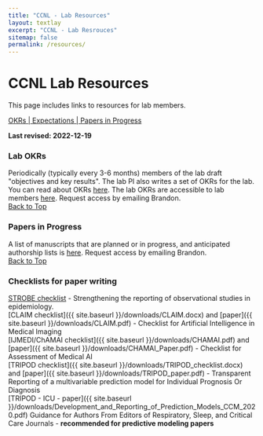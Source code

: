 ```yaml
---
title: "CCNL - Lab Resources"
layout: textlay
excerpt: "CCNL - Lab Resrouces"
sitemap: false
permalink: /resources/
---
```


# CCNL Lab Resources
This page includes links to resources for lab members.

[OKRs | ](#lab-okrs)
[Expectations | ](#expectations)
[Papers in Progress](#papers-in-progress)

**Last revised:  2022-12-19**

### Lab OKRs
Periodically (typically every 3-6 months) members of the lab draft "objectives and key results". The lab PI also writes a set of OKRs for the lab. You can read about OKRs [here](https://www.whatmatters.com/). The lab OKRs are accessible to lab members [here](https://docs.google.com/document/d/19vgN_tTgaFeOmKnAcrsweqkeMgkukY79_1giEsRPn_w/edit?usp=sharing). Request access by emailing Brandon.  
[Back to Top](#ccnl-lab-values-and-expectations)

### Papers in Progress
A list of manuscripts that are planned or in progress, and anticipated authorship lists is [here](https://docs.google.com/document/d/1ALCjtQEkfHNqaJcqN3eXTDuMcfxWDMLHhREN-Mk2WgY/edit?usp=sharing). Request access by emailing Brandon.  
[Back to Top](#ccnl-lab-values-and-expectations)

### Checklists for paper writing
[STROBE checklist](https://www.strobe-statement.org/checklists/) - Strengthening the reporting of observational studies in epidemiology.  
[CLAIM checklist]({{ site.baseurl }}/downloads/CLAIM.docx) and [paper]({{ site.baseurl }}/downloads/CLAIM.pdf) - Checklist for Artificial Intelligence in Medical Imaging  
[IJMEDI/ChAMAI checklist]({{ site.baseurl }}/downloads/CHAMAI.pdf) and [paper]({{ site.baseurl }}/downloads/CHAMAI_Paper.pdf) - Checklist for Assessment of Medical AI   
[TRIPOD checklist]({{ site.baseurl }}/downloads/TRIPOD_checklist.docx) and [paper]({{ site.baseurl }}/downloads/TRIPOD_paper.pdf) - Transparent Reporting of a multivariable prediction model for Individual Prognosis Or Diagnosis  
[TRIPOD - ICU - paper]({{ site.baseurl }}/downloads/Development_and_Reporting_of_Prediction_Models_CCM_2020.pdf) Guidance for Authors From Editors of Respiratory, Sleep, and Critical Care Journals - **recommended for predictive modeling papers**  
